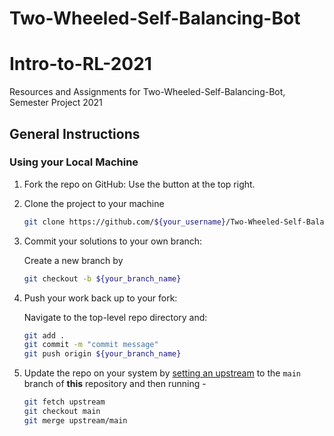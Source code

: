 # Two-Wheeled-Self-Balancing-Bot
# Intro-to-RL-2021
Resources and Assignments for Two-Wheeled-Self-Balancing-Bot, Semester Project 2021

## General Instructions

### Using your Local Machine
1. Fork the repo on GitHub: Use the button at the top right.
2. Clone the project to your machine

    ```bash
    git clone https://github.com/${your_username}/Two-Wheeled-Self-Balancing-Bot.git
    ```

3. Commit your solutions to your own branch: 

    Create a new branch by

    ```bash
    git checkout -b ${your_branch_name}
    ```

4. Push your work back up to your fork: 

    Navigate to the top-level repo directory and:

    ```bash
    git add .
    git commit -m "commit message"
    git push origin ${your_branch_name} 
    ```

5. Update the repo on your system by [setting an upstream](https://docs.github.com/en/github/collaborating-with-pull-requests/working-with-forks/configuring-a-remote-for-a-fork) to the `main` branch of **this** repository and then running -  
    ```bash
    git fetch upstream
    git checkout main
    git merge upstream/main
    ```

